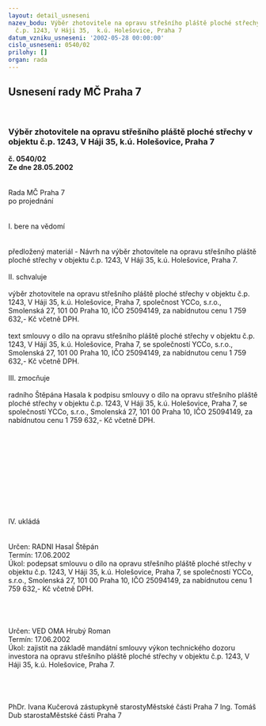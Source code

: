 ```yaml
---
layout: detail_usneseni
nazev_bodu: Výběr zhotovitele na opravu střešního pláště ploché střechy v objektu
  č.p. 1243, V Háji 35,  k.ú. Holešovice, Praha 7
datum_vzniku_usneseni: '2002-05-28 00:00:00'
cislo_usneseni: 0540/02
prilohy: []
organ: rada
---
```

<div id="ucUsn_pList" class="usn">
	<span><h2>Usnesení rady MČ Praha 7 </h2>
<br></span><div class="standBody">
<span><h3>Výběr zhotovitele na opravu střešního pláště ploché střechy v objektu č.p. 1243, V Háji 35,  k.ú. Holešovice, Praha 7</h3></span><div class="center">
		<strong>č. 0540/02</strong><br>
	</div>
<div class="center">
		<strong>Ze dne 28.05.2002</strong><br><br>
	</div>
<br>Rada MČ Praha 7<br>po projednání<br><br><br>I.	bere na vědomí<br><br> <br>předložený materiál - Návrh na výběr zhotovitele na opravu střešního pláště ploché střechy v objektu č.p. 1243, V Háji 35, k.ú. Holešovice, Praha 7.<br><br>II.	schvaluje <br><br>výběr  zhotovitele  na  opravu střešního pláště ploché střechy v objektu č.p. 1243, V Háji 35, k.ú. Holešovice, Praha 7, společnost YCCo, s.r.o., Smolenská 27, 101 00 Praha 10, IČO 25094149, za nabídnutou cenu 1 759 632,- Kč včetně DPH.<br><br>text smlouvy o dílo na opravu střešního pláště ploché střechy v objektu č.p. 1243, V Háji 35, k.ú. Holešovice, Praha 7, se  společností YCCo, s.r.o., Smolenská 27, 101 00 Praha 10, IČO 25094149, za nabídnutou cenu 1 759 632,- Kč včetně DPH.<br><br>III.	zmocňuje <br><br>radního  Štěpána Hasala k podpisu  smlouvy o dílo na opravu střešního pláště ploché střechy v objektu č.p. 1243, V Háji 35,  k.ú. Holešovice, Praha 7, se  společností YCCo, s.r.o., Smolenská 27, 101 00 Praha 10, IČO 25094149, za nabídnutou cenu 1 759 632,- Kč včetně DPH.<br><br><br><br><br><br><br><br><br><br><br><br>IV.	ukládá <br><br> <br>Určen:	RADNI Hasal Štěpán<br>Termín: 17.06.2002<br>Úkol:	podepsat smlouvu o dílo na opravu střešního pláště ploché střechy v objektu č.p. 1243, V Háji 35, k.ú. Holešovice, Praha 7,  se společností YCCo, s.r.o., Smolenská 27, 101 00 Praha 10, IČO 25094149, za nabídnutou cenu 1 759 632,- Kč včetně DPH.<br> <br><br><br> <br>Určen:	VED OMA Hrubý Roman<br>Termín: 17.06.2002<br>Úkol:	zajistit  na základě mandátní smlouvy výkon technického dozoru investora na  opravu  střešního  pláště  ploché  střechy  v  objektu  č.p. 1243, V Háji 35, k.ú. Holešovice, Praha 7.   <br> <br><br><br>	<br>PhDr. Ivana Kučerová zástupkyně starostyMěstské části Praha 7	Ing. Tomáš Dub starostaMěstské části Praha 7<br>	<br><br>
</div>
</div>